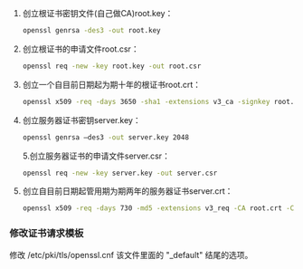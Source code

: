 1. 创立根证书密钥文件(自己做CA)root.key：
   
   ```bash
   openssl genrsa -des3 -out root.key
   ```

2. 创立根证书的申请文件root.csr：
   
   ```bash
   openssl req -new -key root.key -out root.csr
   ```

3. 创立一个自目前日期起为期十年的根证书root.crt：
   
   ```bash
   openssl x509 -req -days 3650 -sha1 -extensions v3_ca -signkey root.key -in root.csr -out root.crt
   ```

4. 创立服务器证书密钥server.key：
   
   ```bash
   openssl genrsa –des3 -out server.key 2048
   ```
   
   5.创立服务器证书的申请文件server.csr：
   
   ```bash
   openssl req -new -key server.key -out server.csr
   ```

5. 创立自目前日期起管用期为期两年的服务器证书server.crt：
   
   ```bash
   openssl x509 -req -days 730 -md5 -extensions v3_req -CA root.crt -CAkey root.key -CAcreateserial -in server.csr -out server.crt
   ```

### 修改证书请求模板

修改 /etc/pki/tls/openssl.cnf 该文件里面的 "_default" 结尾的选项。
